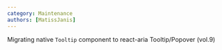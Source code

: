 ```yaml
---
category: Maintenance
authors: [MatissJanis]
---
```


Migrating native `Tooltip` component to react-aria Tooltip/Popover (vol.9)
